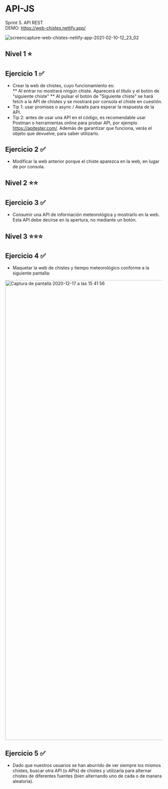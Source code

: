 # API-JS
Sprint 5. API REST  
DEMO: https://web-chistes.netlify.app/  

![screencapture-web-chistes-netlify-app-2021-02-10-12_23_02](https://user-images.githubusercontent.com/60387528/107503869-c2aa2c00-6b9a-11eb-9bc6-00ece1173c62.png)  

## Nivel 1 ⭐
## Ejercicio 1 ✅
* Crear la web de chistes, cuyo funcionamiento es:  
** Al entrar no mostrará ningún chiste. Aparecerá el título y el botón de "siguiente chiste"
** Al pulsar el botón de "Siguiente chiste" se hará fetch a la API de chistes y se mostrará por consola el chiste en cuestión.
* Tip 1: usar promises o async / Awaits para esperar la respuesta de la API.
* Tip 2: antes de usar una API en el código, es recomendable usar Postman o herramientas online para probar API, por ejemplo https://apitester.com/. Además de garantizar que funciona, verás el objeto que devuelve, para saber utilizarlo.

## Ejercicio 2 ✅
* Modificar la web anterior porque el chiste aparezca en la web, en lugar de por consola.

## Nivel 2 ⭐⭐
## Ejercicio 3 ✅
* Consumir una API de información meteorológica y mostrarlo en la web. Esta API debe decirse en la apertura, no mediante un botón.

## Nivel 3 ⭐⭐⭐
## Ejercicio 4 ✅
* Maquetar la web de chistes y tiempo meteorológico conforme a la siguiente pantalla:
<img width="1469" alt="Captura de pantalla 2020-12-17 a las 15 41 56" src="https://user-images.githubusercontent.com/60387528/107502980-af4a9100-6b99-11eb-9df5-e527f9fa3a3c.png">

## Ejercicio 5 ✅
* Dado que nuestros usuarios se han aburrido de ver siempre los mismos chistes, buscar otra API (o APIs) de chistes y utilizarla para alternar chistes de diferentes fuentes (bien alternando uno de cada o de manera aleatoria).

